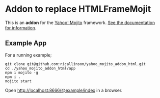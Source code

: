 # Addon to replace HTMLFrameMojit

This is an __addon__ for the [Yahoo! Mojito](https://github.com/yahoo/mojito/) framework. [See the documentation for information](https://github.com/ricallinson/yahoo_mojito_addon_html/tree/master/addon).

## Example App

For a running example;

	git clone git@github.com:ricallinson/yahoo_mojito_addon_html.git
	cd ./yahoo_mojito_addon_html/app
	npm i mojito -g
	npm i .
	mojito start

Open [http://localhost:8666/@example/index](http://localhost:8666/@example/index) in a browser.